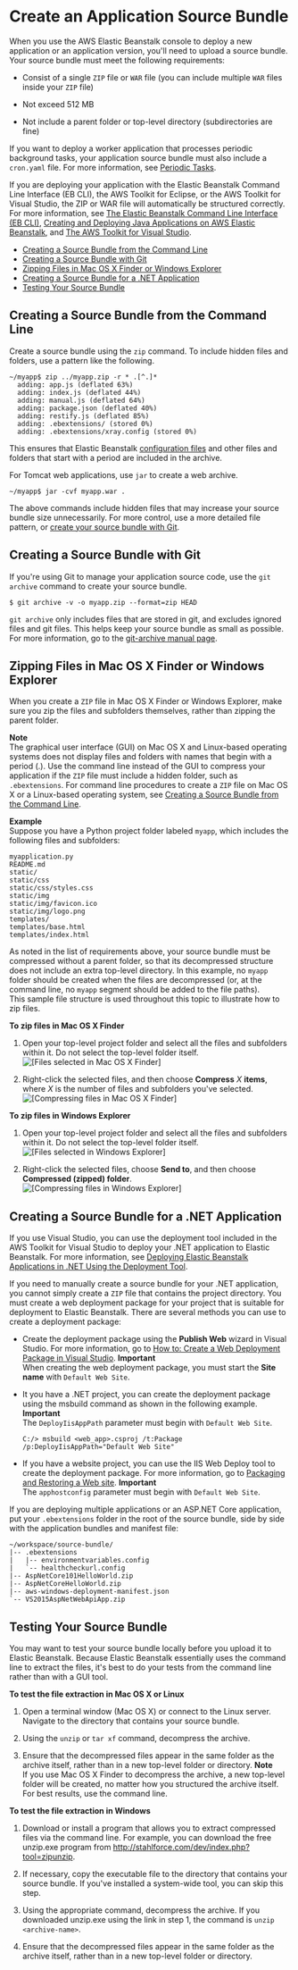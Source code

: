 # Create an Application Source Bundle<a name="applications-sourcebundle"></a>

When you use the AWS Elastic Beanstalk console to deploy a new application or an application version, you'll need to upload a source bundle\. Your source bundle must meet the following requirements: 

+ Consist of a single `ZIP` file or `WAR` file \(you can include multiple `WAR` files inside your `ZIP` file\)

+ Not exceed 512 MB

+ Not include a parent folder or top\-level directory \(subdirectories are fine\)

If you want to deploy a worker application that processes periodic background tasks, your application source bundle must also include a `cron.yaml` file\. For more information, see [Periodic Tasks](using-features-managing-env-tiers.md#worker-periodictasks)\.

If you are deploying your application with the Elastic Beanstalk Command Line Interface \(EB CLI\), the AWS Toolkit for Eclipse, or the AWS Toolkit for Visual Studio, the ZIP or WAR file will automatically be structured correctly\. For more information, see [The Elastic Beanstalk Command Line Interface \(EB CLI\)](eb-cli3.md), [Creating and Deploying Java Applications on AWS Elastic Beanstalk](create_deploy_Java.md), and [The AWS Toolkit for Visual Studio](dotnet-toolkit.md)\.


+ [Creating a Source Bundle from the Command Line](#using-features.deployment.source.commandline)
+ [Creating a Source Bundle with Git](#using-features.deployment.source.git)
+ [Zipping Files in Mac OS X Finder or Windows Explorer](#using-features.deployment.source.gui)
+ [Creating a Source Bundle for a \.NET Application](#using-features.deployment.source.dotnet)
+ [Testing Your Source Bundle](#using-features.deployment.source.test)

## Creating a Source Bundle from the Command Line<a name="using-features.deployment.source.commandline"></a>

Create a source bundle using the `zip` command\. To include hidden files and folders, use a pattern like the following\.

```
~/myapp$ zip ../myapp.zip -r * .[^.]*
  adding: app.js (deflated 63%)
  adding: index.js (deflated 44%)
  adding: manual.js (deflated 64%)
  adding: package.json (deflated 40%)
  adding: restify.js (deflated 85%)
  adding: .ebextensions/ (stored 0%)
  adding: .ebextensions/xray.config (stored 0%)
```

This ensures that Elastic Beanstalk [configuration files](ebextensions.md) and other files and folders that start with a period are included in the archive\.

For Tomcat web applications, use `jar` to create a web archive\.

```
~/myapp$ jar -cvf myapp.war .
```

The above commands include hidden files that may increase your source bundle size unnecessarily\. For more control, use a more detailed file pattern, or [create your source bundle with Git](#using-features.deployment.source.git)\.

## Creating a Source Bundle with Git<a name="using-features.deployment.source.git"></a>

If you're using Git to manage your application source code, use the `git archive` command to create your source bundle\.

```
$ git archive -v -o myapp.zip --format=zip HEAD
```

`git archive` only includes files that are stored in git, and excludes ignored files and git files\. This helps keep your source bundle as small as possible\. For more information, go to the [git\-archive manual page](http://git-scm.com/docs/git-archive)\.

## Zipping Files in Mac OS X Finder or Windows Explorer<a name="using-features.deployment.source.gui"></a>

When you create a `ZIP` file in Mac OS X Finder or Windows Explorer, make sure you zip the files and subfolders themselves, rather than zipping the parent folder\. 

**Note**  
The graphical user interface \(GUI\) on Mac OS X and Linux\-based operating systems does not display files and folders with names that begin with a period \(\.\)\. Use the command line instead of the GUI to compress your application if the `ZIP` file must include a hidden folder, such as `.ebextensions`\. For command line procedures to create a `ZIP` file on Mac OS X or a Linux\-based operating system, see [Creating a Source Bundle from the Command Line](#using-features.deployment.source.commandline)\.

**Example**  
Suppose you have a Python project folder labeled `myapp`, which includes the following files and subfolders:   

```
myapplication.py
README.md
static/
static/css
static/css/styles.css
static/img
static/img/favicon.ico
static/img/logo.png
templates/
templates/base.html
templates/index.html
```
As noted in the list of requirements above, your source bundle must be compressed without a parent folder, so that its decompressed structure does not include an extra top\-level directory\. In this example, no `myapp` folder should be created when the files are decompressed \(or, at the command line, no `myapp` segment should be added to the file paths\)\.   
This sample file structure is used throughout this topic to illustrate how to zip files\.

**To zip files in Mac OS X Finder**

1. Open your top\-level project folder and select all the files and subfolders within it\. Do not select the top\-level folder itself\.  
![\[Files selected in Mac OS X Finder\]](http://docs.aws.amazon.com/elasticbeanstalk/latest/dg/images/finder-files.png)

1. Right\-click the selected files, and then choose **Compress** *X* **items**, where *X* is the number of files and subfolders you've selected\.  
![\[Compressing files in Mac OS X Finder\]](http://docs.aws.amazon.com/elasticbeanstalk/latest/dg/images/finder-context.png)

**To zip files in Windows Explorer**

1. Open your top\-level project folder and select all the files and subfolders within it\. Do not select the top\-level folder itself\.  
![\[Files selected in Windows Explorer\]](http://docs.aws.amazon.com/elasticbeanstalk/latest/dg/images/winex-files.png)

1. Right\-click the selected files, choose **Send to**, and then choose **Compressed \(zipped\) folder**\.  
![\[Compressing files in Windows Explorer\]](http://docs.aws.amazon.com/elasticbeanstalk/latest/dg/images/winex-context.png)

## Creating a Source Bundle for a \.NET Application<a name="using-features.deployment.source.dotnet"></a>

If you use Visual Studio, you can use the deployment tool included in the AWS Toolkit for Visual Studio to deploy your \.NET application to Elastic Beanstalk\. For more information, see [Deploying Elastic Beanstalk Applications in \.NET Using the Deployment Tool](deploy_NET_standalone_tool.md)\.

If you need to manually create a source bundle for your \.NET application, you cannot simply create a `ZIP` file that contains the project directory\. You must create a web deployment package for your project that is suitable for deployment to Elastic Beanstalk\. There are several methods you can use to create a deployment package:

+ Create the deployment package using the **Publish Web** wizard in Visual Studio\. For more information, go to [How to: Create a Web Deployment Package in Visual Studio](http://msdn.microsoft.com/en-us/library/dd465323.aspx)\.
**Important**  
When creating the web deployment package, you must start the **Site name** with `Default Web Site`\.

+ It you have a \.NET project, you can create the deployment package using the msbuild command as shown in the following example\. 
**Important**  
The `DeployIisAppPath` parameter must begin with `Default Web Site`\.

  ```
  C:/> msbuild <web_app>.csproj /t:Package /p:DeployIisAppPath="Default Web Site"
  ```

+ If you have a website project, you can use the IIS Web Deploy tool to create the deployment package\. For more information, go to [Packaging and Restoring a Web site](http://www.iis.net/learn/publish/using-web-deploy/packaging-and-restoring-a-web-site)\.
**Important**  
The `apphostconfig` parameter must begin with `Default Web Site`\.

If you are deploying multiple applications or an ASP\.NET Core application, put your `.ebextensions` folder in the root of the source bundle, side by side with the application bundles and manifest file:

```
~/workspace/source-bundle/
|-- .ebextensions
|   |-- environmentvariables.config
|   `-- healthcheckurl.config
|-- AspNetCore101HelloWorld.zip
|-- AspNetCoreHelloWorld.zip
|-- aws-windows-deployment-manifest.json
`-- VS2015AspNetWebApiApp.zip
```

## Testing Your Source Bundle<a name="using-features.deployment.source.test"></a>

You may want to test your source bundle locally before you upload it to Elastic Beanstalk\. Because Elastic Beanstalk essentially uses the command line to extract the files, it's best to do your tests from the command line rather than with a GUI tool\. 

**To test the file extraction in Mac OS X or Linux**

1. Open a terminal window \(Mac OS X\) or connect to the Linux server\. Navigate to the directory that contains your source bundle\.

1. Using the `unzip` or `tar xf` command, decompress the archive\.

1. Ensure that the decompressed files appear in the same folder as the archive itself, rather than in a new top\-level folder or directory\.
**Note**  
If you use Mac OS X Finder to decompress the archive, a new top\-level folder will be created, no matter how you structured the archive itself\. For best results, use the command line\.

**To test the file extraction in Windows**

1. Download or install a program that allows you to extract compressed files via the command line\. For example, you can download the free unzip\.exe program from [http://stahlforce\.com/dev/index\.php?tool=zipunzip](http://stahlforce.com/dev/index.php?tool=zipunzip)\.

1. If necessary, copy the executable file to the directory that contains your source bundle\. If you've installed a system\-wide tool, you can skip this step\.

1. Using the appropriate command, decompress the archive\. If you downloaded unzip\.exe using the link in step 1, the command is `unzip <archive-name>`\.

1. Ensure that the decompressed files appear in the same folder as the archive itself, rather than in a new top\-level folder or directory\.